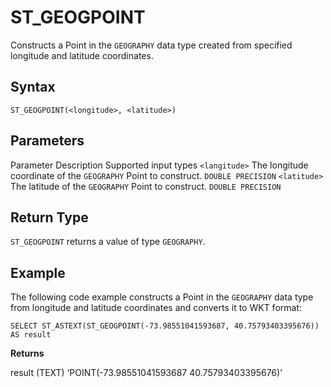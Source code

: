 # [](#st_geogpoint)ST\_GEOGPOINT

Constructs a Point in the `GEOGRAPHY` data type created from specified longitude and latitude coordinates.

## [](#syntax)Syntax

```
ST_GEOGPOINT(<longitude>, <latitude>)
```

## [](#parameters)Parameters

Parameter Description Supported input types `<langitude>` The longitude coordinate of the `GEOGRAPHY` Point to construct. `DOUBLE PRECISION` `<latitude>` The latitude of the `GEOGRAPHY` Point to construct. `DOUBLE PRECISION`

## [](#return-type)Return Type

`ST_GEOGPOINT` returns a value of type `GEOGRAPHY`.

## [](#example)Example

The following code example constructs a Point in the `GEOGRAPHY` data type from longitude and latitude coordinates and converts it to WKT format:

```
SELECT ST_ASTEXT(ST_GEOGPOINT(-73.98551041593687, 40.75793403395676)) AS result
```

**Returns**

result (TEXT) ‘POINT(-73.98551041593687 40.75793403395676)’